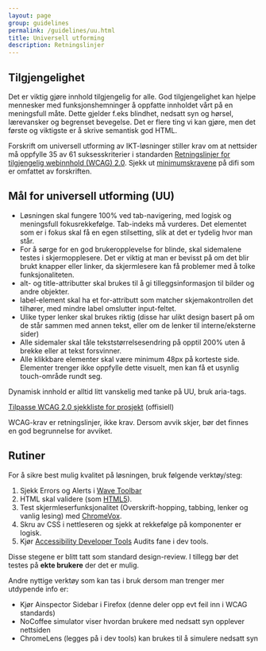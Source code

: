 ```yaml
---
layout: page
group: guidelines
permalink: /guidelines/uu.html
title: Universell utforming
description: Retningslinjer
---
```


## Tilgjengelighet

Det er viktig gjøre innhold tilgjengelig for alle. God tilgjengelighet kan hjelpe mennesker med funksjonshemninger å oppfatte innholdet vårt på en meningsfull måte. Dette gjelder f.eks blindhet, nedsatt syn og hørsel, lærevansker og begrenset bevegelse. Det er flere ting vi kan gjøre, men det første og viktigste er å skrive semantisk god HTML.

Forskrift om universell utforming av IKT-løsninger stiller krav om at nettsider må oppfylle 35 av 61 suksesskriterier i standarden [Retningslinjer for tilgjengelig webinnhold (WCAG) 2.0](https://www.w3.org/Translations/WCAG20-no/). Sjekk ut [minimumskravene](https://uu.difi.no/krav-og-regelverk/wcag-20-standarden/) på difi som er omfattet av forskriften.

## Mål for universell utforming (UU)

- Løsningen skal fungere 100% ved tab-navigering, med logisk og meningsfull fokusrekkefølge.  Tab-indeks må vurderes. Det elementet som er i fokus skal få en egen stilsetting, slik at det er tydelig hvor man står.
- For å sørge for en god brukeropplevelse for blinde, skal sidemalene testes i skjermopplesere. Det er viktig at man er bevisst på om det blir brukt knapper eller linker, da skjermlesere kan få problemer med å tolke funksjonaliteten.
- alt- og title-attributter skal brukes til å gi tilleggsinformasjon til bilder og andre objekter.
- label-element skal ha et for-attributt som matcher skjemakontrollen det tilhører, med mindre label omslutter input-feltet.
- Ulike typer lenker skal brukes riktig (disse har ulikt design basert på om de står sammen med annen tekst, eller om de lenker til interne/eksterne sider)
- Alle sidemaler skal tåle tekststørrelsesendring på opptil 200% uten å brekke eller at tekst forsvinner.
- Alle klikkbare elementer skal være minimum 48px på korteste side. Elementer trenger ikke oppfylle dette visuelt, men kan få et usynlig touch-område rundt seg.

Dynamisk innhold er alltid litt vanskelig med tanke på UU, bruk aria-tags.

[Tilpasse WCAG 2.0 sjekkliste for prosjekt](https://www.w3.org/WAI/WCAG20/quickref/) (offisiell)

WCAG-krav er retningslinjer, ikke krav. Dersom avvik skjer, bør det finnes en god begrunnelse for avviket.

## Rutiner
For å sikre best mulig kvalitet på løsningen, bruk følgende verktøy/steg:

1. Sjekk Errors og Alerts i [Wave Toolbar](http://wave.webaim.org/extension/)
2. HTML skal validere (som [HTML5](https://html5.validator.nu/)).
3. Test skjermleserfunksjonalitet (Overskrift-hopping, tabbing, lenker og vanlig lesing)
 med [ChromeVox](https://chrome.google.com/webstore/detail/chromevox/kgejglhpjiefppelpmljglcjbhoiplfn).
3. Skru av CSS i nettleseren og sjekk at rekkefølge på komponenter er logisk.
4. Kjør [Accessibility Developer Tools](https://chrome.google.com/webstore/detail/accessibility-developer-t/fpkknkljclfencbdbgkenhalefipecmb) Audits fane i dev tools.


Disse stegene er blitt tatt som standard design-review. I tillegg bør det testes på **ekte brukere** der det er mulig.

Andre nyttige verktøy som kan tas i bruk dersom man trenger mer utdypende info er:

- Kjør Ainspector Sidebar i Firefox (denne deler opp evt feil inn i WCAG standards)
- NoCoffee simulator viser hvordan brukere med nedsatt syn opplever nettsiden
- ChromeLens (legges på i dev tools) kan brukes til å simulere nedsatt syn
